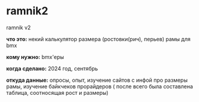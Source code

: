 # ramnik2
 ramnik v2
 
**что это:** некий калькулятор размера (ростовки(рич), перьев) рамы для bmx

**кому нужно:** bmx'еры

**когда сделано:** 2024 год, сентябрь

**откуда данные:** опросы, опыт, изучение сайтов с инфой про размеры рамы, изучение байкчеков прорайдеров ( после всего была составлена таблица, соотносящая рост и размеры)
